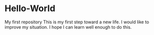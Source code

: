 # Hello-World
My first repository
This is my first step toward a new life. 
I would like to improve my situation. 
I hope I can learn well enough to do this.
